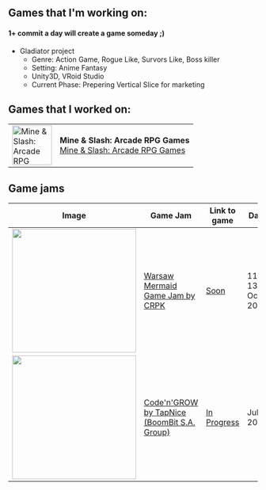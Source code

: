 ## Games that I'm working on: 

#### 1+ commit a day will create a game someday ;)

- Gladiator project 
  - Genre: Action Game, Rogue Like, Survors Like, Boss killer
  - Setting: Anime Fantasy
  - Unity3D, VRoid Studio
  - Current Phase: Prepering Vertical Slice for marketing

## Games that I worked on:

<table>
  <tr>
    <td>
      <img src="https://play-lh.googleusercontent.com/oji-h-2JVp9PdPrk9UawYKwHGkYejr_y0lMbIcVNKMmmt_HXRLMnNmZjYMJaYmuJDw0=s128" alt="Mine & Slash: Arcade RPG Games" width="80"/>
    </td>
    <td>
      <strong>Mine & Slash: Arcade RPG Games</strong><br>
      <a href="https://play.google.com/store/apps/details?id=com.mining.fever&hl=en">Mine & Slash: Arcade RPG Games</a>
    </td>
  </tr>
</table>

## Game jams




<table>
  <thead>
    <tr>
      <th>Image</th>
      <th>Game Jam</th>
      <th>Link to game</th>
      <th>Date</th>
    </tr>
  </thead>
  <tbody>
    <tr>
      <td>
        <img src="https://github.com/user-attachments/assets/6e9fedcf-1e29-470c-ba60-60c77b84389c" width="250px"/>
      </td>
      <td>
        <a href="https://crpk.pl/wydarzenia/zapraszamy-na-kolejny-game-jam-crpk">Warsaw Mermaid Game Jam by CRPK</a>
      </td>
      <td>
        <a href="">Soon</a>
      </td>
      <td>
        11-13 Oct 2024
      </td>
    </tr>
     <tr>
      <td>
        <img src="https://github.com/user-attachments/assets/a3116a0e-ab38-40b1-8315-3035dec80843" width="250px"/>
      </td>
      <td>
        <a href="https://www.facebook.com/photo/?fbid=3431514710433948&set=a.1534482053470566">Code'n'GROW by TapNice (BoomBit S.A. Group)</a>
      </td>
      <td>
        <a href="">In Progress</a>
      </td>
      <td>
        July 2023
      </td>
    </tr>
  </tbody>
</table>




<!--
**dudusteo/dudusteo** is a ✨ _special_ ✨ repository because its `README.md` (this file) appears on your GitHub profile.

Here are some ideas to get you started:

- 🔭 I’m currently working on ...
- 🌱 I’m currently learning ...
- 👯 I’m looking to collaborate on ...
- 🤔 I’m looking for help with ...
- 💬 Ask me about ...
- 📫 How to reach me: ...
- 😄 Pronouns: ...
- ⚡ Fun fact: ...
-->
